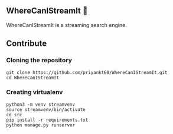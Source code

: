 WhereCanIStreamIt :thinking:
----------------------------

WhereCanIStreamIt is a streaming search engine.

## Contribute

### Cloning the repository

```
git clone https://github.com/priyankt68/WhereCanIStreamIt.git
cd WhereCanIStreamIt
```

### Creating virtualenv

```
python3 -m venv streamvenv
source streamvenv/bin/activate
cd src
pip install -r requirements.txt
python manage.py runserver
```
